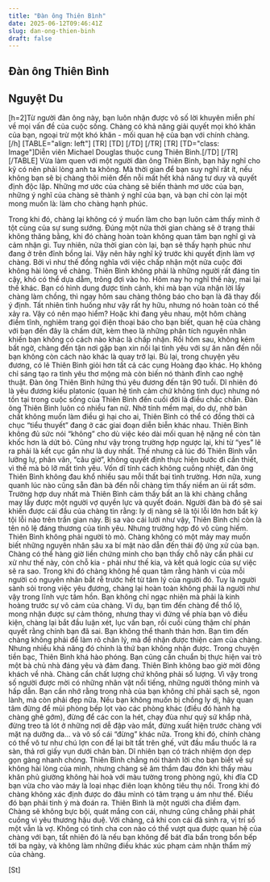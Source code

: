 ```yaml
---
title: "Đàn ông Thiên Bình"
date: 2025-06-12T09:46:41Z
slug: dan-ong-thien-binh
draft: false
---
```


## Đàn ông Thiên Bình

## Nguyệt Du

[h=2]Từ người đàn ông này, bạn luôn nhận được vô số lời  khuyên miễn phí về mọi vấn đề của cuộc sống. Chàng có khả năng giải  quyết mọi khó khăn của bạn, ngoại trừ một khó khăn - mối quan hệ của bạn  với chính chàng. 
[/h]
[TABLE="align: left"]
 [TR]
 [TD]
[/TD]
[/TR]
 [TR]
 [TD="class: Image"]Diễn viên Michael Douglas thuộc cung Thiên Bình.[/TD]
[/TR]
[/TABLE]
Vừa  làm quen với một người đàn ông Thiên Bình, bạn hãy nghĩ cho kỹ có nên  phải lòng anh ta không. Mà thời gian để bạn suy nghĩ rất ít, nếu không  bạn sẽ bị chàng thôi miên đến nỗi mất hết khả năng tư duy và quyết định  độc lập. Những mơ ước của chàng sẽ biến thành mơ ước của bạn, những ý  nghĩ của chàng sẽ thành ý nghĩ của bạn, và bạn chỉ còn lại một mong muốn  là: làm cho chàng hạnh phúc.

Trong khi đó, chàng lại không có  ý muốn làm cho bạn luôn cảm thấy mình ở tột cùng của sự sung sướng.  Đúng một nửa thời gian chàng sẽ ở trạng thái không thăng bằng, khi đó  chàng hoàn toàn không quan tâm bạn nghĩ gì và cảm nhận gì. Tuy nhiên,  nửa thời gian còn lại, bạn sẽ thấy hạnh phúc như đang ở trên đỉnh bồng  lai. Vậy nên hãy nghĩ kỹ trước khi quyết định làm vợ chàng. Bởi vì như  thế đồng nghĩa với việc chấp nhận một nửa cuộc đời không hài lòng về  chàng.
Thiên Bình không phải là những  người rất đáng tin cậy, khó có thể dựa dẫm, trông đợi vào họ. Hôm nay họ  nghĩ thế này, mai lại thế khác. Bạn có hình dung được tình cảnh, khi mà  bạn vừa nhận lời lấy chàng làm chồng, thì ngay hôm sau chàng thông báo  cho bạn là đã thay đổi ý định. Tất nhiên tình huống như vậy rất hy hữu,  nhưng nó hoàn toàn có thể xảy ra. Vậy có nên mạo hiểm? Hoặc khi đang yêu  nhau, một hôm chàng điềm tĩnh, nghiêm trang gọi điện thoại báo cho bạn  biết, quan hệ của chàng với bạn đến đây là chấm dứt, kèm theo là những  phân tích nguyên nhân khiến bạn không có cách nào khác là chấp nhận. Rồi  hôm sau, không kém bất ngờ, chàng đến tận nơi gặp bạn xin nối lại tình  yêu với sự ăn năn đến nỗi bạn không còn cách nào khác là quay trở lại.
Bù lại, trong chuyện yêu đương,  có lẽ Thiên Bình giỏi hơn tất cả các cung Hoàng đạo khác. Họ không chỉ  sáng tạo ra tình yêu thơ mộng mà còn biến nó thành đỉnh cao nghệ thuật.  Đàn ông Thiên Bình hứng thú yêu đương đến tận 90 tuổi. Dĩ nhiên đó là  yêu đương kiểu platonic (quan hệ tình cảm chứ không tình dục) nhưng nó  tồn tại trong cuộc sống của Thiên Bình đến cuối đời là điều chắc chắn. 
Đàn ông Thiên Bình luôn có nhiều  fan nữ. Nhờ tính mềm mại, do dự, nhờ bản chất không muốn làm điều gì  hại cho ai, Thiên Bình có thể có đồng thời cả chục “tiểu thuyết” đang ở  các giai đoạn diễn biễn khác nhau. Thiên Bình không đủ sức nói “không”  cho dù việc kéo dài mối quan hệ nặng nề còn tàn khốc hơn là dứt bỏ. Cũng  như vậy trong trường hợp ngược lại, khi từ “yes” lẽ ra phải là kết cục  gần như là duy nhất. Thế nhưng cả lúc đó Thiên Bình vẫn lưỡng lự, phân  vân, “câu giờ”, không quyết định thực hiện bước đi cần thiết, vì thế mà  bỏ lỡ mất tình yêu.
Vốn dĩ tính cách không cuồng  nhiệt, đàn ông Thiên Bình không đau khổ nhiều sau mỗi thất bại tình  trường. Hơn nữa, xung quanh lúc nào cũng sẵn đàn bà đến nỗi chàng tìm  thấy niềm an ủi rất sớm. Trường hợp duy nhất mà Thiên Bình cảm thấy bất  an là khi chàng chẳng may lấy được một người vợ quyền lực và quyết đoán.  Người đàn bà đó sẽ sai khiến được cái đầu của chàng tin rằng: ly dị  nàng sẽ là tội lỗi lớn hơn bất kỳ tội lỗi nào trên trần gian này. Bị sa  vào cái lưới như vậy, Thiên Bình chỉ còn là tên nô lệ đáng thương của  tình yêu. Nhưng trường hợp đó vô cùng hiếm.
Thiên Bình không phải người tò  mò. Chàng không có một mảy may muốn biết những nguyên nhân sâu xa bí mật  nào dẫn đến thái độ ứng xử của bạn. Chàng có thể hàng giờ liền chứng  minh cho bạn thấy chỗ này cần phải cư xử như thế này, còn chỗ kia - phải  như thế kia, và kết quả logic của sự việc sẽ ra sao. Trong khi đó chàng  không hề quan tâm rằng hành vi của mỗi người có nguyên nhân bắt rễ  trước hết từ tâm lý của người đó.
Tuy là người sành sỏi trong việc  yêu đương, chàng lại hoàn toàn không phải là người như vậy trong lĩnh  vực tâm hồn. Bạn không chỉ ngạc nhiên mà phải là kinh hoàng trước sự vô  cảm của chàng. Ví dụ, bạn tìm đến chàng để thổ lộ, mong nhận được sự cảm  thông, nhưng thay vì đứng về phía bạn vô điều kiện, chàng lại bắt đầu  luận xét, lục vấn bạn, rồi cuối cùng thậm chí phán quyết rằng chính bạn  đã sai. Bạn không thể thanh thản hơn. Bạn tìm đến chàng không phải để  làm rõ chân lý, mà để nhận được thiện cảm của chàng. Nhưng nhiều khả  năng đó chính là thứ bạn không nhận được.
Trong chuyện tiền bạc, Thiên  Bình khá hào phóng. Bạn cũng cần chuẩn bị thực hiện vai trò một bà chủ  nhà đáng yêu và đảm đang. Thiên Bình không bao giờ mời đông khách về  nhà. Chàng cần chất lượng chứ không phải số lượng. Vì vậy trong số người  được mời có những nhân vật nổi tiếng, những người thông minh và hấp  dẫn.
Bạn cần nhớ rằng trong nhà của  bạn không chỉ phải sạch sẽ, ngon lành, mà còn phải đẹp nữa. Nếu bạn  không muốn bị chồng ly dị, hãy quan tâm đừng để mùi phòng bếp lọt vào  các phòng khác (điều đó hành hạ chàng ghê gớm), đừng để các con la hét,  chạy đùa như quỷ sứ khắp nhà, đừng treo tã lót ở những nơi dễ đập vào  mắt, đừng xuất hiện trước chàng với mặt nạ dưỡng da… và vô số cái “đừng”  khác nữa. Trong khi đó, chính chàng có thể vô tư như chú lợn con để lại  bít tất trên ghế, vứt đầu mẩu thuốc lá ra sàn, thả rơi giấy vụn dưới  chân bàn. Dĩ nhiên bạn có trách nhiệm dọn dẹp gọn gàng nhanh chóng.
Thiên Bình chẳng nói thành lời  cho bạn biết về sự không hài lòng của mình, nhưng chàng sẽ âm thầm đau  đớn khi thấy màu khăn phủ giường không hài hoà với màu tường trong phòng  ngủ, khi đĩa CD bạn vừa cho vào máy là loại nhạc điên loạn không tiêu  thụ nổi. Trong khi đó chàng không xác định được do đâu mình có tâm trạng  u ám như thế. Điều đó bạn phải tinh ý mà đoán ra.
Thiên Bình là một người cha điềm đạm. Chàng sẽ không  bực bội, quát mắng con cái, nhưng cũng chẳng phải phát cuồng vì yêu  thương hậu duệ. Với chàng, cả khi con cái đã sinh ra, vị trí số một vẫn  là vợ. Không có tình cha con nào có thể vượt qua được quan hệ của chàng  với bạn, tất nhiên đó là nếu bạn không để bát đĩa bẩn trong bồn bếp tới  ba ngày, và không làm những điều khác xúc phạm cảm nhận thẩm mỹ của  chàng.



[St]